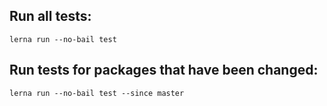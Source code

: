 ## Run all tests:

`lerna run --no-bail test`

## Run tests for packages that have been changed:

`lerna run --no-bail test --since master`
